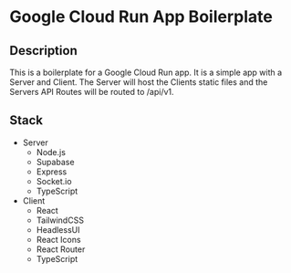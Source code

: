 # Google Cloud Run App Boilerplate

## Description
This is a boilerplate for a Google Cloud Run app. It is a simple app with a Server and Client. The Server will host the Clients static files and the Servers API Routes will be routed to /api/v1.

## Stack
- Server
  - Node.js
  - Supabase
  - Express
  - Socket.io
  - TypeScript
- Client
  - React
  - TailwindCSS
  - HeadlessUI
  - React Icons
  - React Router
  - TypeScript